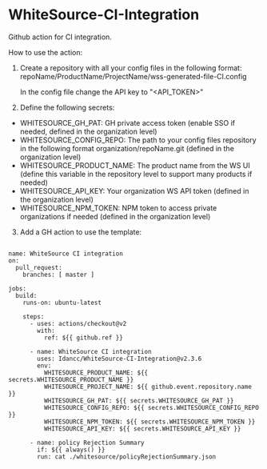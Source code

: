 # WhiteSource-CI-Integration

Github action for CI integration.

How to use the action:
1. Create a repository with all your config files in the following format:
      repoName/ProductName/ProjectName/wss-generated-file-CI.config
      
      In the config file change the API key to "<API_TOKEN>" 
      
2. Define the following secrets:

* WHITESOURCE_GH_PAT:       GH private access token (enable SSO if needed, defined in the organization level)
* WHITESOURCE_CONFIG_REPO:  The path to your config files repository in the following format organization/repoName.git (defined in the organization level)
* WHITESOURCE_PRODUCT_NAME: The product name from the WS UI (define this variable in the repository level to support many products if needed)
* WHITESOURCE_API_KEY:      Your organization WS API token (defined in the organization level)
* WHITESOURCE_NPM_TOKEN:    NPM token to access private organizations if needed (defined in the organization level)

3. Add a GH action to use the template:

```

name: WhiteSource CI integration
on:
  pull_request:
    branches: [ master ]

jobs:
  build:
    runs-on: ubuntu-latest

    steps:
      - uses: actions/checkout@v2
        with:
          ref: ${{ github.ref }}
        
      - name: WhiteSource CI integration
        uses: Idancc/WhiteSource-CI-Integration@v2.3.6
        env:
          WHITESOURCE_PRODUCT_NAME: ${{ secrets.WHITESOURCE_PRODUCT_NAME }}
          WHITESOURCE_PROJECT_NAME: ${{ github.event.repository.name }}
          WHITESOURCE_GH_PAT: ${{ secrets.WHITESOURCE_GH_PAT }}
          WHITESOURCE_CONFIG_REPO: ${{ secrets.WHITESOURCE_CONFIG_REPO }}
          WHITESOURCE_NPM_TOKEN: ${{ secrets.WHITESOURCE_NPM_TOKEN }}
          WHITESOURCE_API_KEY: ${{ secrets.WHITESOURCE_API_KEY }}
        
      - name: policy Rejection Summary
        if: ${{ always() }}
        run: cat ./whitesource/policyRejectionSummary.json
```
      



